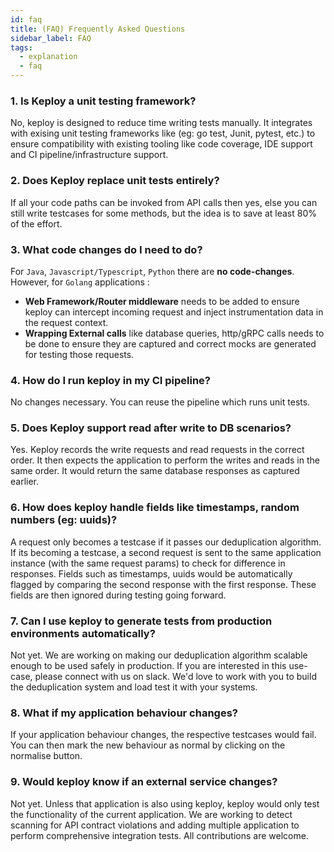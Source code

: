 ```yaml
---
id: faq
title: (FAQ) Frequently Asked Questions
sidebar_label: FAQ
tags:
  - explanation
  - faq
---
```


### 1. Is Keploy a unit testing framework?

No, keploy is designed to reduce time writing tests manually. It integrates with exising unit testing frameworks like (eg: go test, Junit, pytest, etc.) to ensure compatibility with existing tooling like code coverage, IDE support and CI pipeline/infrastructure support.

### 2. Does Keploy replace unit tests entirely?

If all your code paths can be invoked from API calls then yes, else you can still write testcases for some methods, but the idea is to save at least 80% of the effort.

### 3. What code changes do I need to do?

For `Java`, `Javascript/Typescript`, `Python` there are **no code-changes**. However, for `Golang` applications :

- **Web Framework/Router middleware** needs to be added to ensure keploy can intercept incoming request and inject instrumentation data in the request context.
- **Wrapping External calls** like database queries, http/gRPC calls needs to be done to ensure they are captured and correct mocks are generated for testing those requests.

### 4. How do I run keploy in my CI pipeline?

No changes necessary. You can reuse the pipeline which runs unit tests.

### 5. Does Keploy support read after write to DB scenarios?

Yes. Keploy records the write requests and read requests in the correct order. It then expects the application to perform the writes and reads in the same order. It would return the same database responses as captured earlier.

### 6. How does keploy handle fields like timestamps, random numbers (eg: uuids)?

A request only becomes a testcase if it passes our deduplication algorithm. If its becoming a testcase, a second request is sent to the same application instance (with the same request params) to check for difference in responses. Fields such as timestamps, uuids would be automatically flagged by comparing the second response with the first response. These fields are then ignored during testing going forward.

### 7. Can I use keploy to generate tests from production environments automatically?

Not yet. We are working on making our deduplication algorithm scalable enough to be used safely in production. If you are interested in this use-case, please connect with us on slack. We'd love to work with you to build the deduplication system and load test it with your systems.

### 8. What if my application behaviour changes?

If your application behaviour changes, the respective testcases would fail. You can then mark the new behaviour as normal by clicking on the normalise button.

### 9. Would keploy know if an external service changes?

Not yet. Unless that application is also using keploy, keploy would only test the functionality of the current application. We are working to detect scanning for API contract violations and adding multiple application to perform comprehensive integration tests. All contributions are welcome.
